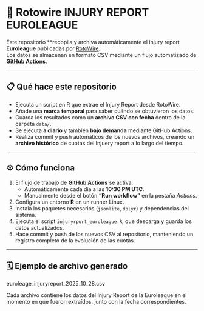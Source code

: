 # 🏀 Rotowire INJURY REPORT EUROLEAGUE

Este repositorio **recopila y archiva automáticamente el injury report **Euroleague** publicadas por [RotoWire](https://www.rotowire.com/euro/injury-report.php).  
Los datos se almacenan en formato CSV mediante un flujo automatizado de **GitHub Actions**.

---

## 📋 Qué hace este repositorio

- Ejecuta un script en R que extrae el Injury Report desde RotoWire.  
- Añade una **marca temporal** para saber cuándo se obtuvieron los datos.  
- Guarda los resultados como un **archivo CSV con fecha** dentro de la carpeta `data/`.  
- Se ejecuta **a diario** y también **bajo demanda** mediante GitHub Actions.  
- Realiza commit y push automáticos de los nuevos archivos, creando un **archivo histórico** de cuotas del Injuery report a lo largo del tiempo.

---

## ⚙️ Cómo funciona

1. El flujo de trabajo de **GitHub Actions** se activa:
   - Automáticamente cada día a las **10:30 PM UTC**.  
   - Manualmente desde el botón **“Run workflow”** en la pestaña *Actions*.
2. Configura un entorno **R** en un runner Linux.  
3. Instala los paquetes necesarios (`jsonlite`, `dplyr`) y dependencias del sistema.  
4. Ejecuta el script `injuryrport_euroleague.R`, que descarga y guarda los datos actualizados.  
5. Hace commit y push de los nuevos CSV al repositorio, manteniendo un registro completo de la evolución de las cuotas.


---

## 🗓️ Ejemplo de archivo generado

euroleage_injuryreport_2025_10_28.csv

Cada archivo contiene los datos del Injury Report de la Euroleague en el momento en que fueron extraídos, junto con la fecha correspondientes.

